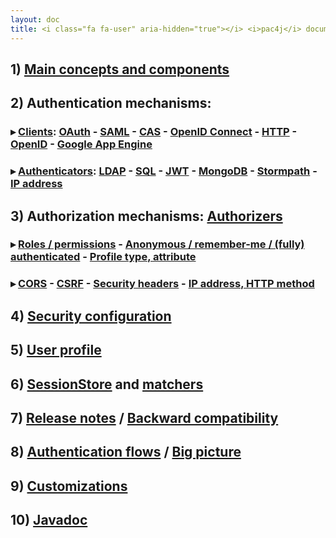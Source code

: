 ```yaml
---
layout: doc
title: <i class="fa fa-user" aria-hidden="true"></i> <i>pac4j</i> documentation for all implementations&#58;
---
```


## 1) [Main concepts and components](main-concepts-and-components.html)

## 2) Authentication mechanisms:

### &#9656; [Clients](clients.html): [OAuth](clients/oauth.html) - [SAML](clients/saml.html) - [CAS](clients/cas.html) - [OpenID Connect](clients/openid-connect.html) - [HTTP](clients/http.html) - [OpenID](clients/openid.html) - [Google App Engine](clients/google-app-engine.html)

### &#9656; [Authenticators](authenticators.html): [LDAP](authenticators/ldap.html) - [SQL](authenticators/sql.html) - [JWT](authenticators/jwt.html) - [MongoDB](authenticators/mongodb.html) - [Stormpath](authenticators/stormpath.html) - [IP address](authenticators/ip.html)

## 3) Authorization mechanisms: [Authorizers](authorizers.html)

### &#9656; [Roles / permissions](authorizers/profile-authorizers.html#roles--permissions) - [Anonymous / remember-me / (fully) authenticated](authorizers/profile-authorizers.html#authentication-levels) - [Profile type, attribute](authorizers/profile-authorizers.html#others)

### &#9656; [CORS](authorizers/web-authorizers.html#cors) - [CSRF](authorizers/web-authorizers.html#csrf) - [Security headers](authorizers/web-authorizers.html#security-headers) - [IP address, HTTP method](authorizers/web-authorizers.html#others)

## 4) [Security configuration](config.html)

## 5) [User profile](user-profile.html)

## 6) [SessionStore](session-store.html) and [matchers](matchers.html)

## 7) [Release notes](release-notes.html) / [Backward compatibility](backward-compatibility.html)

## 8) [Authentication flows](authentication-flows.html) / [Big picture](big-picture.html)

## 9) [Customizations](customizations.html)

## 10) [Javadoc](http://www.pac4j.org/apidocs/pac4j/1.9.3/index.html)
